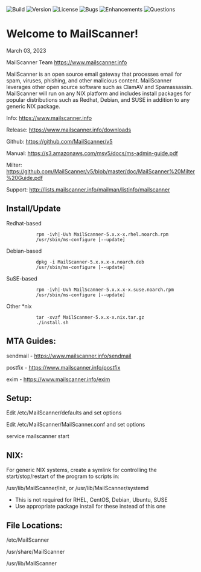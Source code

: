 ![Build](https://github.com/MailScanner/v5/workflows/Build/badge.svg?branch=master)
![Version](https://img.shields.io/github/v/release/MailScanner/v5)
![License](https://img.shields.io/github/license/MailScanner/v5)
![Bugs](https://img.shields.io/github/issues/MailScanner/v5/bug?color=red)
![Enhancements](https://img.shields.io/github/issues/MailScanner/v5/enhancement?color=blue)
![Questions](https://img.shields.io/github/issues/MailScanner/v5/question?color=green)

# Welcome to MailScanner!

March 03, 2023

MailScanner Team <https://www.mailscanner.info>

MailScanner is an open source email gateway that processes email for
spam, viruses, phishing, and other malicious content. MailScanner 
leverages other open source software such as ClamAV and 
Spamassassin. MailScanner will run on any NIX platform and includes
install packages for popular distributions such as Redhat, Debian, and
SUSE in addition to any generic NIX package.

Info:       https://www.mailscanner.info

Release:    https://www.mailscanner.info/downloads

Github:     https://github.com/MailScanner/v5

Manual:     https://s3.amazonaws.com/msv5/docs/ms-admin-guide.pdf

Milter:     https://github.com/MailScanner/v5/blob/master/doc/MailScanner%20Milter%20Guide.pdf

Support:    http://lists.mailscanner.info/mailman/listinfo/mailscanner

## Install/Update

Redhat-based
```
           rpm -ivh|-Uvh MailScanner-5.x.x-x.rhel.noarch.rpm
           /usr/sbin/ms-configure [--update]
```
Debian-based
```
           dpkg -i MailScanner-5.x.x.x-x.noarch.deb
           /usr/sbin/ms-configure [--update]
```
SuSE-based
```
           rpm -ivh|-Uvh MailScanner-5.x.x.x-x.suse.noarch.rpm
           /usr/sbin/ms-configure [--update]
```
Other *nix
```
           tar -xvzf MailScanner-5.x.x-x.nix.tar.gz
           ./install.sh
```

## MTA Guides:

  sendmail - https://www.mailscanner.info/sendmail
  
  postfix  - https://www.mailscanner.info/postfix
  
  exim     - https://www.mailscanner.info/exim


## Setup:

  Edit /etc/MailScanner/defaults and set options
  
  Edit /etc/MailScanner/MailScanner.conf and set options
  
  service mailscanner start


## NIX:

For generic NIX systems, create a symlink for controlling the start/stop/restart
of the program to scripts in:

  /usr/lib/MailScanner/init, or
  /usr/lib/MailScanner/systemd
  
  * This is not required for RHEL, CentOS, Debian, Ubuntu, SUSE
  * Use appropriate package install for these instead of this one

## File Locations:

  /etc/MailScanner
  
  /usr/share/MailScanner
  
  /usr/lib/MailScanner

